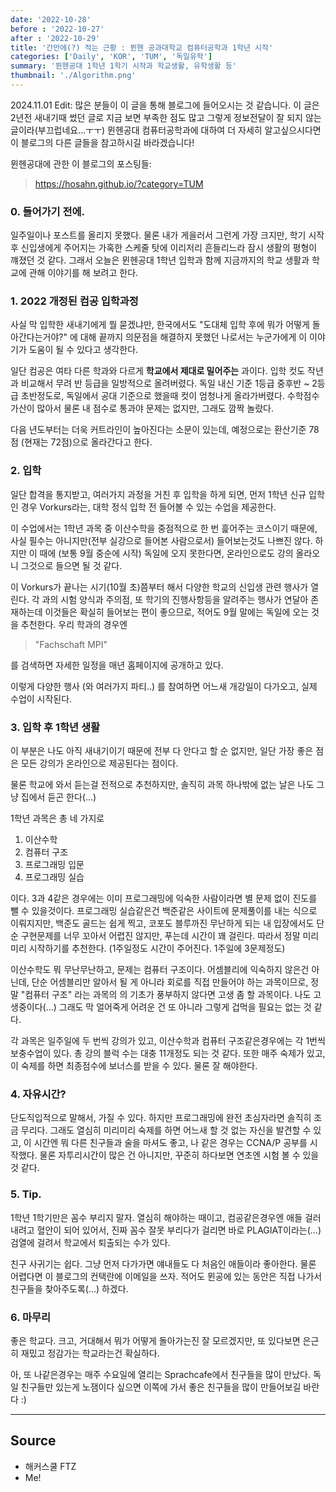 ```yaml
---
date: '2022-10-28'
before : '2022-10-27'
after : '2022-10-29'
title: '간만에(?) 적는 근황 : 뮌헨 공과대학교 컴퓨터공학과 1학년 시작'
categories: ['Daily', 'KOR', 'TUM', '독일유학']
summary: '뮌헨공대 1학년 1학기 시작과 학교생활, 유학생활 등'
thumbnail: './Algorithm.png'
---
```


2024.11.01 Edit: 많은 분들이 이 글을 통해 블로그에 들어오시는 것 같습니다. 이 글은 2년전 새내기때 썼던 글로 지금 보면 부족한 점도 많고 그렇게 정보전달이 잘 되지 않는 글이라(부끄럽네요...ㅜㅜ) 
뮌헨공대 컴퓨터공학과에 대하여 더 자세히 알고싶으시다면 이 블로그의 다른 글들을 참고하시길 바라겠습니다!


뮌헨공대에 관한 이 블로그의 포스팅들:

> https://hosahn.github.io/?category=TUM

### 0. 들어가기 전에.

일주일이나 포스트를 올리지 못했다. 물론 내가 게을러서 그런게 가장 크지만, 학기 시작 후 신입생에게 주어지는 가혹한 스케줄 탓에 
이리저리 흔들리느라 잠시 생활의 평형이 꺠졌던 것 같다. 그래서 오늘은 뮌헨공대 1학년 입학과 함께 지금까지의 학교 생활과 학교에 관해 이야기를 해 보려고 한다.


### 1. 2022 개정된 컴공 입학과정

사실 막 입학한 새내기에게 뭘 묻겠냐만, 한국에서도 "도대체 입학 후에 뭐가 어떻게 돌아간다는거야?" 에 대해 끝까지 의문점을 해결하지 못했던 나로서는 누군가에게 이 이야기가 도움이 
될 수 있다고 생각한다.


일단 컴공은 여타 다른 학과와 다르게 **학교에서 제대로 밀어주는** 과이다. 입학 컷도 작년과 비교해서 무려 반 등급을 일방적으로 올려버렸다. 독일 내신 기준 1등급 중후반 ~ 2등급 초반정도로, 
독일에서 공대 기준으로 했을때 컷이 엄청나게 올라가버렸다. 수학점수 가산이 많아서 물론 내 점수로 통과야 문제는 없지만, 그래도 깜짝 놀랐다.


다음 년도부터는 더욱 커트라인이 높아진다는 소문이 있는데, 예정으로는 환산기준 78점 (현재는 72점)으로 올라간다고 한다.


###  2. 입학


일단 합격을 통지받고, 여러가지 과정을 거친 후 입학을 하게 되면, 먼저 1학년 신규 입학인 경우 Vorkurs라는, 대학 정식 입학 전 들어볼 수 있는 수업을 제공한다. 


이 수업에서는 1학년 과목 중 이산수학을 중점적으로 한 번 흝어주는 코스이기 때문에, 사실 필수는 아니지만(전부 실강으로 들어본 사람으로서) 들어보는것도 나쁘진 않다.
하지만 이 때에 (보통 9월 중순에 시작) 독일에 오지 못한다면, 온라인으로도 강의 올라오니 그것으로 들으면 될 것 같다.


이 Vorkurs가 끝나는 시기(10월 초)쯤부터 해서 다양한 학교의 신입생 관련 행사가 열린다. 각 과의 시험 양식과 주의점, 또 학기의 진행사항등을 알려주는 행사가 연달아 존재하는데
이것들은 확실히 들어보는 편이 좋으므로, 적어도 9월 말에는 독일에 오는 것을 추천한다. 우리 학과의 경우엔 


> "Fachschaft MPI"


를 검색하면 자세한 일정을 매년 홈페이지에 공개하고 있다.


이렇게 다양한 행사 (와 여러가지 파티..) 를 참여하면 어느새 개강일이 다가오고, 실제 수업이 시작된다.


### 3. 입학 후 1학년 생활

이 부분은 나도 아직 새내기이기 때문에 전부 다 안다고 할 순 없지만, 일단 가장 좋은 점은 모든 강의가 온라인으로 제공된다는 점이다.


물론 학교에 와서 듣는걸 전적으로 추천하지만, 솔직히 과목 하나밖에 없는 날은 나도 그냥 집에서 듣곤 한다(...)


1학년 과목은 총 네 가지로


1. 이산수학
2. 컴퓨터 구조
3. 프로그래밍 입문
4. 프로그래밍 실습


이다. 3과 4같은 경우에는 이미 프로그래밍에 익숙한 사람이라면 별 문제 없이 진도를 뺄 수 있을것이다. 프로그래밍 실습같은건 백준같은 사이트에 문제풀이를 내는 식으로 이뤄지지만,
백준도 골드는 쉽게 찍고, 코포도 블루까진 무난하게 되는 내 입장에서도 단순 구현문제를 너무 꼬아서 어렵진 않지만, 푸는데 시간이 꽤 걸린다. 따라서 정말 미리미리 시작하기를 추천한다.
(1주일정도 시간이 주어진다. 1주일에 3문제정도)


이산수학도 뭐 무난무난하고, 문제는 컴퓨터 구조이다. 어셈블리에 익숙하지 않은건 아닌데, 단순 어셈블리만 알아서 될 게 아니라 회로를 직접 만들어야 하는 과목이므로, 정말 "컴퓨터 구조" 라는 과목의
의 기초가 풍부하지 않다면 고생 좀 할 과목이다. 나도 고생중이다(...) 그래도 막 얼어죽게 어려운 건 또 아니라 그렇게 겁먹을 필요는 없는 것 같다.


각 과목은 일주일에 두 번씩 강의가 있고, 이산수학과 컴퓨터 구조같은경우에는 각 1번씩 보충수업이 있다. 총 강의 블럭 수는 대충 11개정도 되는 것 같다. 또한 매주 숙제가 있고, 이 숙제를 하면 최종점수에 보너스를 받을 수 있다. 물론 잘 해야한다.


### 4. 자유시간?

단도직입적으로 말해서, 가질 수 있다. 하지만 프로그래밍에 완전 초심자라면 솔직히 조금 무리다. 그래도 열심히 미리미리 숙제를 하면 어느새 할 것 없는 자신을 발견할 수 있고, 이 시간엔 뭐 다른 친구들과 술을 마셔도 좋고, 나 같은 경우는 CCNA/P 공부를 시작했다. 물론 자투리시간이 많은 건 아니지만, 꾸준히 하다보면 연초엔 시험 볼 수 있을 것 같다.


### 5. Tip.

1학년 1학기만은 꼼수 부리지 말자. 열심히 해야하는 때이고, 컴공같은경우엔 애들 걸러내려고 혈안이 되어 있어서, 진짜 꼼수 잘못 부리다가 걸리면 바로 PLAGIAT이라는(...) 검열에 걸려서 학교에서 퇴출되는 수가 있다.


친구 사귀기는 쉽다. 그냥 먼저 다가가면 얘내들도 다 처음인 애들이라 좋아한다. 물론 어렵다면 이 블로그의 컨택란에 이메일을 쓰자. 적어도 뮌공에 있는 동안은 직접 나가서 친구들을 찾아주도록(...) 하겠다.


### 6. 마무리

좋은 학교다. 크고, 거대해서 뭐가 어떻게 돌아가는진 잘 모르겠지만, 또 있다보면 은근히 재밌고 정감가는 학교라는건 확실하다.


아, 또 나같은경우는 매주 수요일에 열리는 Sprachcafe에서 친구들을 많이 만났다. 독일 친구들만 있는게 노잼이다 싶으면 이쪽에 가서 좋은 친구들을 많이 만들어보길 바란다 :)


 ---
## Source

- 해커스쿨 FTZ
- Me!

